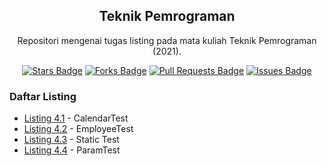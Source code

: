 <h2 align="center">Teknik Pemrograman</h2>
<p align="center">Repositori mengenai tugas listing pada mata kuliah Teknik Pemrograman (2021).</p>
<div align="center">
  <a href="https://github.com/Zlarex/Teknik-Pemrograman/stargazers"><img src="https://img.shields.io/github/stars/Zlarex/Teknik-Pemrograman" alt="Stars Badge"/></a>
  <a href="https://github.com/Zlarex/Teknik-Pemrograman/network/members"><img src="https://img.shields.io/github/forks/Zlarex/Teknik-Pemrograman" alt="Forks Badge"/></a>
  <a href="https://github.com/Zlarex/Teknik-Pemrograman/pulls"><img src="https://img.shields.io/github/issues-pr/Zlarex/Teknik-Pemrograman" alt="Pull Requests Badge"/></a>
  <a href="https://github.com/Zlarex/Teknik-Pemrograman/issues"><img src="https://img.shields.io/github/issues/Zlarex/Teknik-Pemrograman" alt="Issues Badge"/></a>
</div>

### Daftar Listing
- [Listing 4.1](https://github.com/Zlarex/tekpro/tree/w5/src/listing4_1/CalendarTest.java) - CalendarTest
- [Listing 4.2](https://github.com/Zlarex/tekpro/tree/w5/src/listing4_2/EmployeeTest.java) - EmployeeTest
- [Listing 4.3](https://github.com/Zlarex/tekpro/tree/w5/src/listing4_3/StaticTest.java) - Static Test
- [Listing 4.4](https://github.com/Zlarex/tekpro/tree/w5/src/listing4_4/ParamTest.java) - ParamTest
